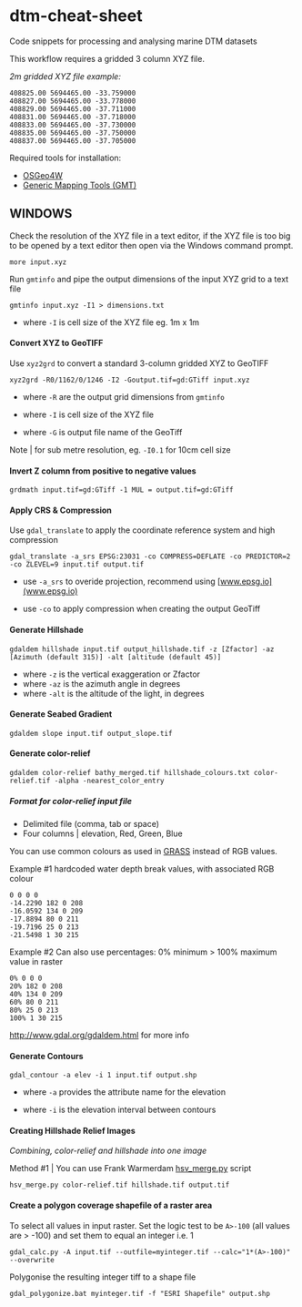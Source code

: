 # dtm-cheat-sheet
Code snippets for processing and analysing marine DTM datasets

This workflow requires a gridded 3 column XYZ file.

*2m gridded XYZ file example:*

```
408825.00 5694465.00 -33.759000
408827.00 5694465.00 -33.778000
408829.00 5694465.00 -37.711000
408831.00 5694465.00 -37.718000
408833.00 5694465.00 -37.730000
408835.00 5694465.00 -37.750000
408837.00 5694465.00 -37.705000
```

Required tools for installation:

- [OSGeo4W](https://trac.osgeo.org/osgeo4w/)
- [Generic Mapping Tools (GMT)](http://gmt.soest.hawaii.edu/projects/gmt/wiki/Download)

## WINDOWS

Check the resolution of the XYZ file in a text editor, if the XYZ file is too big to be opened by a text editor then open via the Windows command prompt.

`more input.xyz`

Run `gmtinfo` and pipe  the output dimensions of the input XYZ grid to a text file

`gmtinfo input.xyz -I1 > dimensions.txt`

- where `-I` is cell size of the XYZ file eg. 1m x 1m

#### Convert XYZ to GeoTIFF

Use `xyz2grd` to convert a standard 3-column gridded XYZ to GeoTIFF

`xyz2grd -R0/1162/0/1246 -I2 -Goutput.tif=gd:GTiff input.xyz`

- where `-R` are the output grid dimensions from `gmtinfo`

- where `-I` is cell size of the XYZ file

- where `-G` is output file name of the GeoTiff

Note |  for sub metre resolution, eg. `-I0.1` for 10cm cell size

#### Invert Z column from positive to negative values

`grdmath input.tif=gd:GTiff -1 MUL = output.tif=gd:GTiff`

#### Apply CRS & Compression

Use `gdal_translate` to apply the coordinate reference system and high compression

`gdal_translate -a_srs EPSG:23031 -co COMPRESS=DEFLATE -co PREDICTOR=2 -co ZLEVEL=9 input.tif output.tif`

- use `-a_srs` to overide projection, recommend using [www.epsg.io](www.epsg.io)

- use `-co` to apply compression when creating the output GeoTiff

#### Generate Hillshade

`gdaldem hillshade input.tif output_hillshade.tif -z [Zfactor] -az [Azimuth (default 315)] -alt [altitude (default 45)]`

- where `-z` is the vertical exaggeration or Zfactor
- where `-az` is the azimuth angle in degrees
- where `-alt` is the altitude of the light, in degrees

#### Generate Seabed Gradient

`gdaldem slope input.tif output_slope.tif`

#### Generate color-relief

`gdaldem color-relief bathy_merged.tif hillshade_colours.txt color-relief.tif -alpha -nearest_color_entry`

##### Format for color-relief input file
- Delimited file (comma, tab or space)
- Four columns | elevation, Red, Green, Blue

You can use common colours as used in [GRASS](https://grass.osgeo.org/grass64/manuals/r.colors.html) instead of RGB values.

Example #1 hardcoded water depth break values, with associated RGB colour

```
0 0 0 0
-14.2290 182 0 208
-16.0592 134 0 209
-17.8894 80 0 211
-19.7196 25 0 213
-21.5498 1 30 215
```

Example #2 Can also use percentages: 0% minimum > 100% maximum value in raster
```
0% 0 0 0
20% 182 0 208
40% 134 0 209
60% 80 0 211
80% 25 0 213
100% 1 30 215
```
http://www.gdal.org/gdaldem.html for more info

#### Generate Contours

`gdal_contour -a elev -i 1 input.tif output.shp`

- where `-a` provides the attribute name for the elevation

- where `-i` is the elevation interval between contours

#### Creating Hillshade Relief Images

*Combining, color-relief and hillshade into one image*

Method #1 | You can use Frank Warmerdam [hsv_merge.py](http://svn.osgeo.org/gdal/trunk/gdal/swig/python/samples/hsv_merge.py) script

`hsv_merge.py color-relief.tif hillshade.tif output.tif`

#### Create a polygon coverage shapefile of a raster area
To select all values in input raster. Set the logic test to be `A>-100` (all values are > -100) and set them to equal an integer i.e. 1

`gdal_calc.py -A input.tif --outfile=myinteger.tif --calc="1*(A>-100)" --overwrite`

Polygonise the resulting integer tiff to a shape file

`gdal_polygonize.bat myinteger.tif -f "ESRI Shapefile" output.shp`
